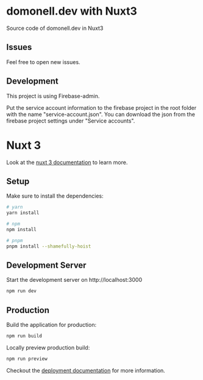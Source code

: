 # domonell.dev with Nuxt3
Source code of domonell.dev in Nuxt3

## Issues

Feel free to open new issues.

## Development

This project is using Firebase-admin.

Put the service account information to the firebase project in the root folder with the name "service-account.json".
You can download the json from the firebase project settings under "Service accounts".

# Nuxt 3

Look at the [nuxt 3 documentation](https://v3.nuxtjs.org) to learn more.

## Setup

Make sure to install the dependencies:

```bash
# yarn
yarn install

# npm
npm install

# pnpm
pnpm install --shamefully-hoist
```

## Development Server

Start the development server on http://localhost:3000

```bash
npm run dev
```

## Production

Build the application for production:

```bash
npm run build
```

Locally preview production build:

```bash
npm run preview
```

Checkout the [deployment documentation](https://v3.nuxtjs.org/guide/deploy/presets) for more information.
